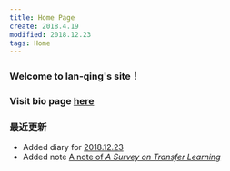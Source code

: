 ```yaml
---
title: Home Page
create: 2018.4.19
modified: 2018.12.23
tags: Home
---
```


### Welcome to lan-qing's site！

### Visit bio page [here](./bio.html)

### 最近更新
- Added diary for [2018.12.23](./blog/181223/today.html)
- Added note [A note of *A Survey on Transfer Learning*](./blog/180602/ASoTL.html)